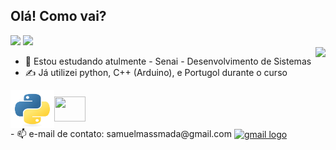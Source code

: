 ## Olá! Como vai? 
<div>
  <img src="https://github-readme-stats.vercel.app/api?username=SamuelMassaranaMadalena&show_icons=true&theme=highcontrast" >
  <img heigh="300cm" width="315cm" src="https://github-readme-stats.vercel.app/api/top-langs/?username=SamuelMassaranaMadalena&layout=donut">
</div>
<div>
<img align="right" src="https://media.discordapp.net/attachments/1271896143940550671/1284169415440470107/download_1.gif?ex=66e5a777&is=66e455f7&hm=8a9e7487753388be31ab5ec4e54f2e8260186d49f4c6c5d6d912839cdaa04139&=&width=100&height=100">  
</div>

- 📒 Estou estudando atulmente - Senai - Desenvolvimento de Sistemas
- ✍ Já utilizei python, C++ (Arduino), e Portugol durante o curso
<div>
<img align="center" alt="Rafa-Python" height="60" width="70" src="https://raw.githubusercontent.com/devicons/devicon/master/icons/python/python-original.svg"><img align="center" height="40" width="50" src="https://upload.wikimedia.org/wikipedia/commons/4/42/Arduino_Uno_logo.png">  
</div> 
- 📫 e-mail de contato: samuelmassmada@gmail.com <a href="mailto:contato.samuelmassmada@gmail.com" target="_blank">
    <img align="center" src="https://img.shields.io/static/v1?message=Gmail&logo=gmail&label=&color=D14836&logoColor=white&labelColor=&style=for-the-badge" height="35" alt="gmail logo"  />
  </a>
